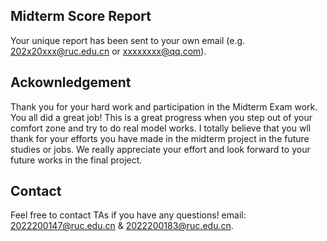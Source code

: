 ## Midterm Score Report

Your unique report has been sent to your own email (e.g. 202x20xxx@ruc.edu.cn or xxxxxxxx@qq.com).



## Ackownledgement

Thank you for your hard work and participation in the Midterm Exam work. You all did a great job! This is a great progress when you step out of your comfort zone and try to do real model works. I totally believe that you wll thank for your efforts you have made in the midterm project in the future studies or jobs. We really appreciate your effort and look forward to your future works in the final project.



## Contact

Feel free to contact TAs if you have any questions! email: [2022200147@ruc.edu.cn](mailto:2022200147@ruc.edu.cn) & [2022200183@ruc.edu.cn](mailto:2022200183@ruc.edu.cn).
